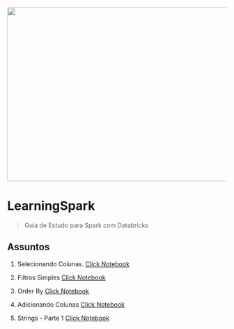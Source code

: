 <img src="https://user-images.githubusercontent.com/14312939/91022823-1d8b9f00-e5cc-11ea-897b-feb3575d95dd.png?w=512" height="400" width="700">

# LearningSpark
> Guia de Estudo para Spark com Databricks


## Assuntos

1. Selecionando Colunas.
[Click Notebook](https://databricks-prod-cloudfront.cloud.databricks.com/public/4027ec902e239c93eaaa8714f173bcfc/5548372729083570/3801231782395092/2891507303260789/latest.html)

2. Filtros Simples
[Click Notebook](https://databricks-prod-cloudfront.cloud.databricks.com/public/4027ec902e239c93eaaa8714f173bcfc/5548372729083570/2699971927231866/2891507303260789/latest.html)

3. Order By
[Click Notebook](https://databricks-prod-cloudfront.cloud.databricks.com/public/4027ec902e239c93eaaa8714f173bcfc/5548372729083570/2072358788201482/2891507303260789/latest.html)

4. Adicionando Colunas
[Click Notebook](https://databricks-prod-cloudfront.cloud.databricks.com/public/4027ec902e239c93eaaa8714f173bcfc/5548372729083570/2485460927370520/2891507303260789/latest.html)

5. Strings - Parte 1
[Click Notebook](https://databricks-prod-cloudfront.cloud.databricks.com/public/4027ec902e239c93eaaa8714f173bcfc/5548372729083570/913282128315744/2891507303260789/latest.html)
